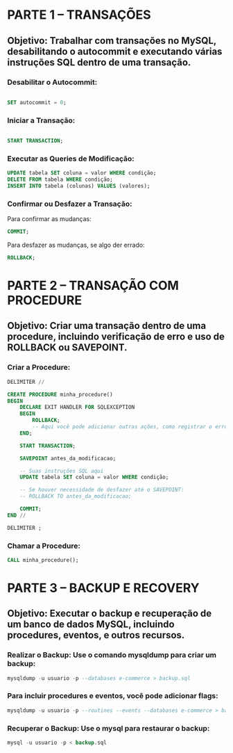 # PARTE 1 – TRANSAÇÕES

## Objetivo: Trabalhar com transações no MySQL, desabilitando o autocommit e executando várias instruções SQL dentro de uma transação.

### Desabilitar o Autocommit:

```sql

SET autocommit = 0;
```

### Iniciar a Transação:

```sql

START TRANSACTION;
```

### Executar as Queries de Modificação:

```sql
UPDATE tabela SET coluna = valor WHERE condição;
DELETE FROM tabela WHERE condição;
INSERT INTO tabela (colunas) VALUES (valores);
```

### Confirmar ou Desfazer a Transação:

Para confirmar as mudanças:

```sql
COMMIT;
```
Para desfazer as mudanças, se algo der errado:
```sql
ROLLBACK;
```

# PARTE 2 – TRANSAÇÃO COM PROCEDURE
## Objetivo: Criar uma transação dentro de uma procedure, incluindo verificação de erro e uso de ROLLBACK ou SAVEPOINT.

### Criar a Procedure:

```sql
DELIMITER //

CREATE PROCEDURE minha_procedure()
BEGIN
    DECLARE EXIT HANDLER FOR SQLEXCEPTION
    BEGIN
        ROLLBACK;
        -- Aqui você pode adicionar outras ações, como registrar o erro
    END;

    START TRANSACTION;

    SAVEPOINT antes_da_modificacao;

    -- Suas instruções SQL aqui
    UPDATE tabela SET coluna = valor WHERE condição;

    -- Se houver necessidade de desfazer até o SAVEPOINT:
    -- ROLLBACK TO antes_da_modificacao;

    COMMIT;
END //

DELIMITER ;
```

### Chamar a Procedure:

```sql
CALL minha_procedure();
```

# PARTE 3 – BACKUP E RECOVERY

## Objetivo: Executar o backup e recuperação de um banco de dados MySQL, incluindo procedures, eventos, e outros recursos.

### Realizar o Backup: Use o comando mysqldump para criar um backup:

```sql
mysqldump -u usuario -p --databases e-commerce > backup.sql
```
### Para incluir procedures e eventos, você pode adicionar flags:
```sql
mysqldump -u usuario -p --routines --events --databases e-commerce > backup_completo.sql
```
### Recuperar o Backup: Use o mysql para restaurar o backup:
```sql
mysql -u usuario -p < backup.sql
```

